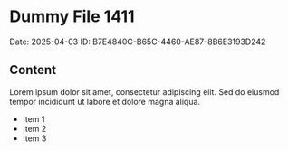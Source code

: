 # Dummy File 1411

Date: 2025-04-03
ID: B7E4840C-B65C-4460-AE87-8B6E3193D242

## Content

Lorem ipsum dolor sit amet, consectetur adipiscing elit.
Sed do eiusmod tempor incididunt ut labore et dolore magna aliqua.

* Item 1
* Item 2
* Item 3
